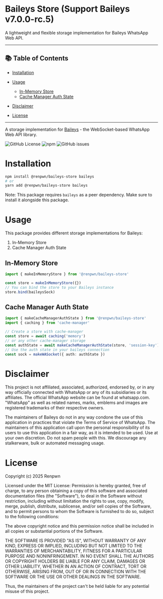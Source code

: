 # Baileys Store (Support Baileys v7.0.0-rc.5)

A lightweight and flexible storage implementation for Baileys WhatsApp Web API.

---

## 📚 Table of Contents

* [Installation](#installation)
* [Usage](#usage)

  * [In-Memory Store](#in-memory-store)
  * [Cache Manager Auth State](#cache-manager-auth-state)
* [Disclaimer](#disclaimer)
* [License](#license)

---

A storage implementation for [Baileys](https://github.com/WhiskeySockets/Baileys) - the WebSocket-based WhatsApp Web API library.

![GitHub License](https://img.shields.io/github/license/renpwn/baileys-store)
![npm](https://img.shields.io/npm/v/baileys-store)
![GitHub issues](https://img.shields.io/github/issues/renpwn/baileys-store)

# Installation

```bash
npm install @renpwn/baileys-store baileys
# or
yarn add @renpwn/baileys-store baileys
```

Note: This package requires `baileys` as a peer dependency. Make sure to install it alongside this package.

# Usage

This package provides different storage implementations for Baileys:

1. In-Memory Store
2. Cache Manager Auth State

## In-Memory Store

```typescript
import { makeInMemoryStore } from '@renpwn/baileys-store'

const store = makeInMemoryStore({})
// You can bind the store to your Baileys instance
store.bind(baileysSock)
```

## Cache Manager Auth State

```typescript
import { makeCacheManagerAuthState } from '@renpwn/baileys-store'
import { caching } from 'cache-manager'

// Create a store with cache-manager
const store = await caching('memory')
// or any other cache-manager storage
const authState = await makeCacheManagerAuthState(store, 'session-key')
// Use the auth state in your baileys connection
const sock = makeWASocket({ auth: authState })
```

# Disclaimer

This project is not affiliated, associated, authorized, endorsed by, or in any way officially connected with WhatsApp or any of its subsidiaries or its affiliates. The official WhatsApp website can be found at whatsapp.com. "WhatsApp" as well as related names, marks, emblems and images are registered trademarks of their respective owners.

The maintainers of Baileys do not in any way condone the use of this application in practices that violate the Terms of Service of WhatsApp. The maintainers of this application call upon the personal responsibility of its users to use this application in a fair way, as it is intended to be used. Use at your own discretion. Do not spam people with this. We discourage any stalkerware, bulk or automated messaging usage.

# License

Copyright (c) 2025 Renpwn

Licensed under the MIT License:
Permission is hereby granted, free of charge, to any person obtaining a copy of this software and associated documentation files (the "Software"), to deal in the Software without restriction, including without limitation the rights to use, copy, modify, merge, publish, distribute, sublicense, and/or sell copies of the Software, and to permit persons to whom the Software is furnished to do so, subject to the following conditions:

The above copyright notice and this permission notice shall be included in all copies or substantial portions of the Software.

THE SOFTWARE IS PROVIDED "AS IS", WITHOUT WARRANTY OF ANY KIND, EXPRESS OR IMPLIED, INCLUDING BUT NOT LIMITED TO THE WARRANTIES OF MERCHANTABILITY, FITNESS FOR A PARTICULAR PURPOSE AND NONINFRINGEMENT. IN NO EVENT SHALL THE AUTHORS OR COPYRIGHT HOLDERS BE LIABLE FOR ANY CLAIM, DAMAGES OR OTHER LIABILITY, WHETHER IN AN ACTION OF CONTRACT, TORT OR OTHERWISE, ARISING FROM, OUT OF OR IN CONNECTION WITH THE SOFTWARE OR THE USE OR OTHER DEALINGS IN THE SOFTWARE.

Thus, the maintainers of the project can't be held liable for any potential misuse of this project.